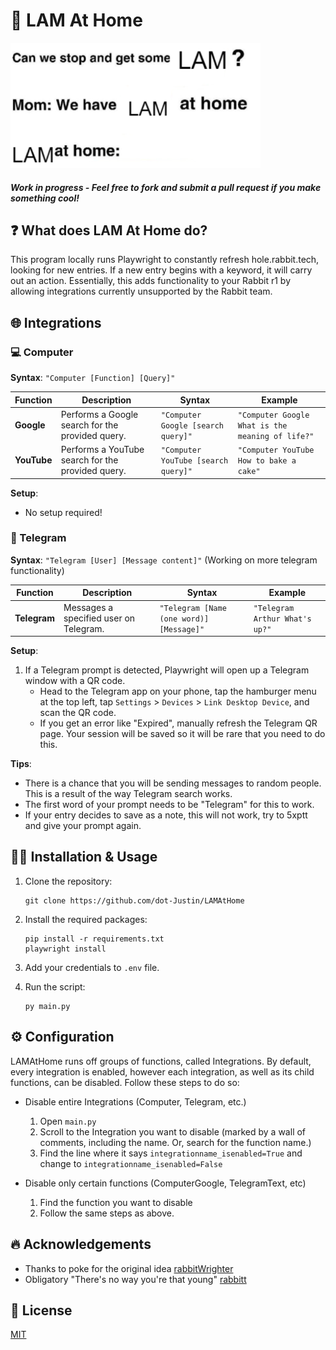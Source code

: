 # 🐇 LAM At Home
<img src="assets/LAMAtHome.png" alt="LAMAtHome" width="400"/>

#### *Work in progress - Feel free to fork and submit a pull request if you make something cool!*

## ❓ What does LAM At Home do?
This program locally runs Playwright to constantly refresh hole.rabbit.tech, looking for new entries. If a new entry begins with a keyword, it will carry out an action. Essentially, this adds functionality to your Rabbit r1 by allowing integrations currently unsupported by the Rabbit team.

## 🌐 Integrations

### 💻 Computer
**Syntax**: `"Computer [Function] [Query]"`

| Function   | Description                                      | Syntax                          | Example                                                   |
|------------|--------------------------------------------------|---------------------------------|-----------------------------------------------------------|
| **Google** | Performs a Google search for the provided query. | `"Computer Google [search query]"` | `"Computer Google What is the meaning of life?"`          |
| **YouTube**| Performs a YouTube search for the provided query.| `"Computer YouTube [search query]"`| `"Computer YouTube How to bake a cake"`                    |

**Setup**: 
- No setup required!

### 💬 Telegram
**Syntax**: `"Telegram [User] [Message content]"` (Working on more telegram functionality)

| Function    | Description                           | Syntax                             | Example                         |
|-------------|---------------------------------------|-------------------------------------|---------------------------------|
| **Telegram**| Messages a specified user on Telegram.| `"Telegram [Name (one word)] [Message]"` | `"Telegram Arthur What's up?"` |

**Setup**:
1. If a Telegram prompt is detected, Playwright will open up a Telegram window with a QR code.
    - Head to the Telegram app on your phone, tap the hamburger menu at the top left, tap `Settings` > `Devices` > `Link Desktop Device`, and scan the QR code.
    - If you get an error like "Expired", manually refresh the Telegram QR page. Your session will be saved so it will be rare that you need to do this.

**Tips**:
- There is a chance that you will be sending messages to random people. This is a result of the way Telegram search works.
- The first word of your prompt needs to be "Telegram" for this to work.
- If your entry decides to save as a note, this will not work, try to 5xptt and give your prompt again.

## 👨‍💻 Installation & Usage

1. Clone the repository:
    ```
    git clone https://github.com/dot-Justin/LAMAtHome
    ```

2. Install the required packages:
    ```
    pip install -r requirements.txt
    playwright install
    ```

3. Add your credentials to `.env` file.

4. Run the script:
    ```
    py main.py
    ```

## ⚙️ Configuration

LAMAtHome runs off groups of functions, called Integrations. By default, every integration is enabled, however each integration, as well as its child functions, can be disabled. Follow these steps to do so:
- Disable entire Integrations (Computer, Telegram, etc.)
    1. Open `main.py`
    2. Scroll to the Integration you want to disable (marked by a wall of comments, including the name. Or, search for the function name.)
    3. Find the line where it says `integrationname_isenabled=True` and change to `integrationname_isenabled=False`

- Disable only certain functions (ComputerGoogle, TelegramText, etc)
    1. Find the function you want to disable
    2. Follow the same steps as above.

## 🔥 Acknowledgements
- Thanks to poke for the original idea [rabbitWrighter](https://github.com/glovergaytan-fs/rabbitWrighter/tree/main)
- Obligatory "There's no way you're that young" [rabbitt](https://github.com/GikitSRC/rabbitt)

## 📜 License
[MIT](https://choosealicense.com/licenses/mit/)
